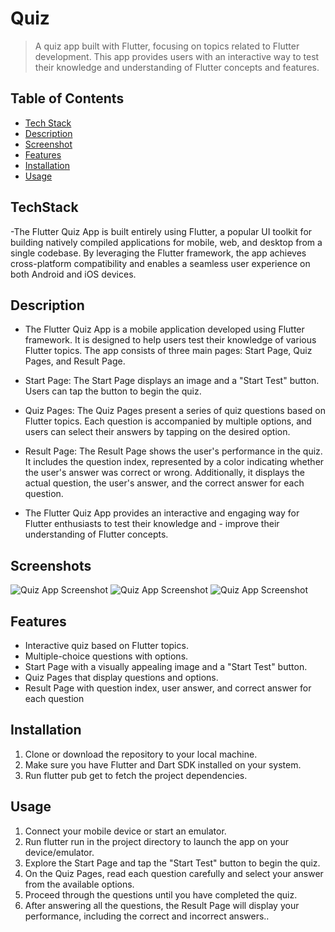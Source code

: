 # Quiz

> A quiz app built with Flutter, focusing on topics related to Flutter development. This app provides users with an interactive way to test their knowledge and understanding of Flutter concepts and features.

## Table of Contents

- [Tech Stack](#TechStack)
- [Description](#description)
- [Screenshot](#Screenshot)
- [Features](#features)
- [Installation](#installation)
- [Usage](#usage)

## TechStack

-The Flutter Quiz App is built entirely using Flutter, a popular UI toolkit for building natively compiled applications for mobile, web, and desktop from a single codebase. By leveraging the Flutter framework, the app achieves cross-platform compatibility and enables a seamless user experience on both Android and iOS devices.

## Description

- The Flutter Quiz App is a mobile application developed using Flutter framework. It is designed to help users test their knowledge of various Flutter topics. The app consists of three main pages: Start Page, Quiz Pages, and Result Page.

- Start Page: The Start Page displays an image and a "Start Test" button. Users can tap the button to begin the quiz.

- Quiz Pages: The Quiz Pages present a series of quiz questions based on Flutter topics. Each question is accompanied by multiple options, and users can select their answers by tapping on the desired option.

- Result Page: The Result Page shows the user's performance in the quiz. It includes the question index, represented by a color indicating whether the user's answer was correct or wrong. Additionally, it displays the actual question, the user's answer, and the correct answer for each question.

- The Flutter Quiz App provides an interactive and engaging way for Flutter enthusiasts to test their knowledge and - improve their understanding of Flutter concepts.

## Screenshots

![Quiz App Screenshot](screenshots/start_page.png)
![Quiz App Screenshot](screenshots/result_page.png)
![Quiz App Screenshot](screenshots/questions_page.png)

## Features

- Interactive quiz based on Flutter topics.
- Multiple-choice questions with options.
- Start Page with a visually appealing image and a "Start Test" button.
- Quiz Pages that display questions and options.
- Result Page with question index, user answer, and correct answer for each question

## Installation

1. Clone or download the repository to your local machine.
2. Make sure you have Flutter and Dart SDK installed on your system.
3. Run flutter pub get to fetch the project dependencies.

## Usage

1. Connect your mobile device or start an emulator.
2. Run flutter run in the project directory to launch the app on your device/emulator.
3. Explore the Start Page and tap the "Start Test" button to begin the quiz.
4. On the Quiz Pages, read each question carefully and select your answer from the available options.
5. Proceed through the questions until you have completed the quiz.
6. After answering all the questions, the Result Page will display your performance, including the correct and incorrect answers..
